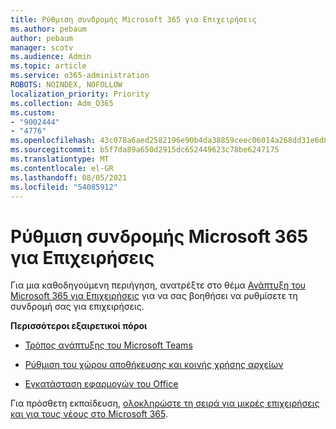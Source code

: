 ```yaml
---
title: Ρύθμιση συνδρομής Microsoft 365 για Επιχειρήσεις
ms.author: pebaum
author: pebaum
manager: scotv
ms.audience: Admin
ms.topic: article
ms.service: o365-administration
ROBOTS: NOINDEX, NOFOLLOW
localization_priority: Priority
ms.collection: Adm_O365
ms.custom:
- "9002444"
- "4776"
ms.openlocfilehash: 43c078a6aed2582196e90b4da38859ceec06014a268dd31e6d8ba381cc45f4a9
ms.sourcegitcommit: b5f7da89a650d2915dc652449623c78be6247175
ms.translationtype: MT
ms.contentlocale: el-GR
ms.lasthandoff: 08/05/2021
ms.locfileid: "54085912"
---
```

# <a name="set-up-a-microsoft-365-business-subscription"></a>Ρύθμιση συνδρομής Microsoft 365 για Επιχειρήσεις

Για μια καθοδηγούμενη περιήγηση, ανατρέξτε στο θέμα [Ανάπτυξη του Microsoft 365 για Επιχειρήσεις](https://docs.microsoft.com/microsoft-365/admin/setup/setup?view=o365-worldwide) για να σας βοηθήσει να ρυθμίσετε τη συνδρομή σας για επιχειρήσεις. 

**Περισσότεροι εξαιρετικοί πόροι**

- [Τρόπος ανάπτυξης του Microsoft Teams](https://docs.microsoft.com/microsoftteams/how-to-roll-out-teams?toc=%2Foffice365%2Fadmin%2Ftoc.json&bc=%2Foffice365%2Fadmin%2Fbreadcrumb%2Ftoc.json&view=o365-worldwide)

- [Ρύθμιση του χώρου αποθήκευσης και κοινής χρήσης αρχείων](https://docs.microsoft.com/microsoft-365/admin/setup/set-up-file-storage-and-sharing?view=o365-worldwide)

- [Εγκατάσταση εφαρμογών του Office](https://docs.microsoft.com/microsoft-365/admin/setup/install-applications?view=o365-worldwide)

Για πρόσθετη εκπαίδευση, [ολοκληρώστε τη σειρά για μικρές επιχειρήσεις και για τους νέους στο Microsoft 365](https://support.office.com/article/set-up-your-small-business-6ab4bbcd-79cf-4000-a0bd-d42ce4d12816).
